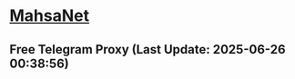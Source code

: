 
# [MahsaNet](https://t.me/mahsa_net)
## Free Telegram Proxy (Last Update: 2025-06-26 00:38:56)

    